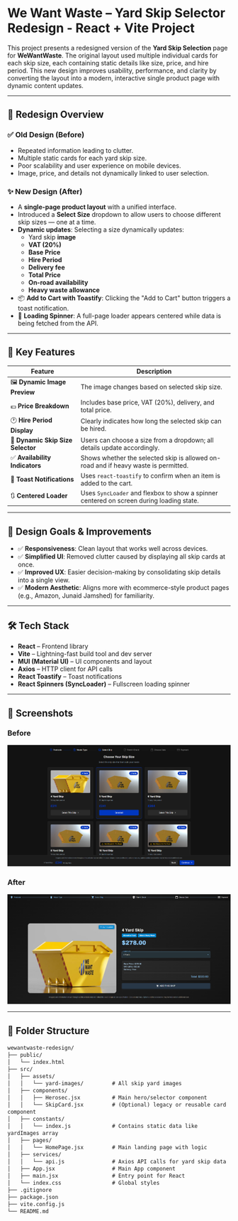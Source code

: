 # We Want Waste – Yard Skip Selector Redesign - React + Vite Project

This project presents a redesigned version of the **Yard Skip Selection** page for **WeWantWaste**. The original layout used multiple individual cards for each skip size, each containing static details like size, price, and hire period. This new design improves usability, performance, and clarity by converting the layout into a modern, interactive single product page with dynamic content updates.

---

## 🚀 Redesign Overview

### ✅ Old Design (Before)
- Repeated information leading to clutter.
- Multiple static cards for each yard skip size.
- Poor scalability and user experience on mobile devices.
- Image, price, and details not dynamically linked to user selection.

### ✨ New Design (After)
- A **single-page product layout** with a unified interface.
- Introduced a **Select Size** dropdown to allow users to choose different skip sizes — one at a time.
- **Dynamic updates**: Selecting a size dynamically updates:
  - Yard skip **image**
  - **VAT (20%)**
  - **Base Price**
  - **Hire Period**
  - **Delivery fee**
  - **Total Price**
  - **On-road availability**
  - **Heavy waste allowance**
- 📦 **Add to Cart with Toastify**: Clicking the "Add to Cart" button triggers a toast notification.
- 🔄 **Loading Spinner**: A full-page loader appears centered while data is being fetched from the API.

---

## 🧠 Key Features

| Feature                     | Description |
|----------------------------|-------------|
| 🖼️ **Dynamic Image Preview**      | The image changes based on selected skip size. |
| 💷 **Price Breakdown**            | Includes base price, VAT (20%), delivery, and total price. |
| 🕐 **Hire Period Display**        | Clearly indicates how long the selected skip can be hired. |
| 🧾 **Dynamic Skip Size Selector** | Users can choose a size from a dropdown; all details update accordingly. |
| ✅ **Availability Indicators**    | Shows whether the selected skip is allowed on-road and if heavy waste is permitted. |
| 🔔 **Toast Notifications**        | Uses `react-toastify` to confirm when an item is added to the cart. |
| 🔃 **Centered Loader**            | Uses `SyncLoader` and flexbox to show a spinner centered on screen during loading state. |

---

## 📐 Design Goals & Improvements

- ✅ **Responsiveness**: Clean layout that works well across devices.
- ✅ **Simplified UI**: Removed clutter caused by displaying all skip cards at once.
- ✅ **Improved UX**: Easier decision-making by consolidating skip details into a single view.
- ✅ **Modern Aesthetic**: Aligns more with ecommerce-style product pages (e.g., Amazon, Junaid Jamshed) for familiarity.

---

## 🛠️ Tech Stack

- **React** – Frontend library
- **Vite** – Lightning-fast build tool and dev server
- **MUI (Material UI)** – UI components and layout
- **Axios** – HTTP client for API calls
- **React Toastify** – Toast notifications
- **React Spinners (SyncLoader)** – Fullscreen loading spinner

---

## 📸 Screenshots

### Before
![Before](./src/assets/before.png)

### After
![After](./src/assets/after.png)

---

## 📁 Folder Structure

```plaintext
wewantwaste-redesign/
├── public/
│   └── index.html
├── src/
│   ├── assets/
│   │   └── yard-images/         # All skip yard images
│   ├── components/
│   │   ├── Herosec.jsx          # Main hero/selector component
│   │   └── SkipCard.jsx         # (Optional) legacy or reusable card component
│   ├── constants/
│   │   └── index.js             # Contains static data like yardImages array
│   ├── pages/
│   │   └── HomePage.jsx         # Main landing page with logic
│   ├── services/
│   │   └── api.js               # Axios API calls for yard skip data
│   ├── App.jsx                  # Main App component
│   ├── main.jsx                 # Entry point for React
│   └── index.css                # Global styles
├── .gitignore
├── package.json
├── vite.config.js
└── README.md
